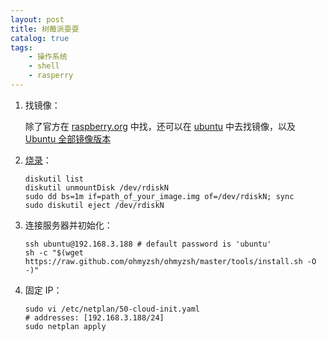 ```yaml
---
layout: post
title: 树莓派耍耍
catalog: true
tags:
    - 操作系统
    - shell
    - rasperry
---
```


1. 找镜像：

   除了官方在 [raspberry.org](https://www.raspberrypi.org/software/operating-systems/) 中找，还可以在 [ubuntu](https://ubuntu.com/download/raspberry-pi) 中去找镜像，以及 [Ubuntu 全部镜像版本](http://cdimage.ubuntu.com/releases/20.10/release/)

2. [烧录](https://www.raspberrypi.org/documentation/installation/installing-images/mac.md)：

   ```shell
   diskutil list
   diskutil unmountDisk /dev/rdiskN
   sudo dd bs=1m if=path_of_your_image.img of=/dev/rdiskN; sync
   sudo diskutil eject /dev/rdiskN
   ```

3. 连接服务器并初始化：

   ```shell
   ssh ubuntu@192.168.3.188 # default password is 'ubuntu'
   sh -c "$(wget https://raw.github.com/ohmyzsh/ohmyzsh/master/tools/install.sh -O -)"
   ```

4. 固定 IP：

   ```shell
   sudo vi /etc/netplan/50-cloud-init.yaml
   # addresses: [192.168.3.188/24]
   sudo netplan apply
   ```

   